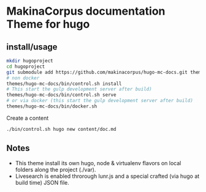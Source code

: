 # MakinaCorpus documentation Theme for hugo

## install/usage

```sh
mkdir hugoproject
cd hugoproject
git submodule add https://github.com/makinacorpus/hugo-mc-docs.git themes/hugo-mc-docs
# non docker
themes/hugo-mc-docs/bin/control.sh install
# This start the gulp development server after build)
themes/hugo-mc-docs/bin/control.sh serve
# or via docker (this start the gulp development server after build)
themes/hugo-mc-docs/bin/docker.sh
```
Create a content
```sh
./bin/control.sh hugo new content/doc.md
```

## Notes
- This theme install its own hugo, node & virtualenv flavors
    on local folders along the project (./var).
- Livesearch is enabled throrough lunr.js and a special crafted (via hugo at build time) JSON file.
